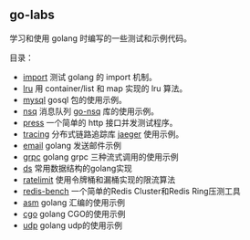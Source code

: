 ## go-labs

学习和使用 golang 时编写的一些测试和示例代码。

目录：

* [import](https://github.com/howoii/go-labs/tree/main/import)
  测试 golang 的 import 机制。
* [lru](https://github.com/howoii/go-labs/tree/main/lru)
  用 container/list 和 map 实现的 lru 算法。
* [mysql](https://github.com/howoii/go-labs/tree/main/mysql)
  gosql 包的使用示例。
* [nsq](https://github.com/howoii/go-labs/tree/main/nsq)
  消息队列 [go-nsq](https://github.com/nsqio/go-nsq) 库的使用示例。
* [press](https://github.com/howoii/go-labs/tree/main/press)
  一个简单的 http 接口并发测试程序。
* [tracing](https://github.com/howoii/go-labs/tree/main/tracing)
  分布式链路追踪库 [jaeger](https://github.com/jaegertracing/jaeger) 使用示例。
* [email](https://github.com/howoii/go-labs/tree/main/email)
  golang 发送邮件示例
* [grpc](https://github.com/howoii/go-labs/tree/main/grpc)
  golang grpc 三种流式调用的使用示例
* [ds](https://github.com/howoii/go-labs/tree/main/ds)
  常用数据结构的golang实现
* [ratelimit](https://github.com/howoii/go-labs/tree/main/ratelimit)
  使用令牌桶和漏桶实现的限流算法
* [redis-bench](https://github.com/howoii/go-labs/tree/main/redis-bench)
  一个简单的Redis Cluster和Redis Ring压测工具
* [asm](https://github.com/howoii/go-labs/tree/main/asm)
  golang 汇编的使用示例
* [cgo](https://github.com/howoii/go-labs/tree/main/cgo)
  golang CGO的使用示例
* [udp](https://github.com/howoii/go-labs/tree/main/udp)
  golang udp的使用示例